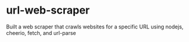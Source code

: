 # url-web-scraper
Built a web scraper that crawls websites for a specific URL using nodejs, cheerio, fetch, and url-parse
